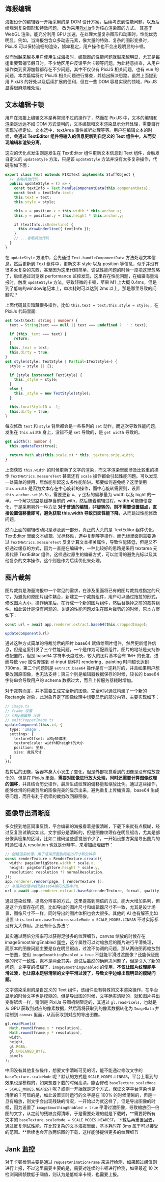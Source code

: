 ## 海报编辑
海报设计的编辑器一开始采用的是 DOM 设计方案，后续考虑到性能问题，以及后续规划复杂图形和特效问题， 改为采用[Pixi.js](https://pixijs.com/)作为核心渲染器的方式。
其基于 WebGL 渲染，能充分利用 GPU 加速，在处理大量复杂图形和动画时，性能优势明显。例如，当海报包含众多动态元素，像大量的特效、复杂的图形变换时，PixiJS 可以保持流畅的渲染，帧率稳定，用户操作也不会出现明显的卡顿。

然而当越来越多用户使用生成海报时，编辑器的性能问题就越来越明显，尤其是每逢重要营销节假日时，不少地区用户反馈平台卡顿等问题。为此特意排查，从用户操作类到资源加载都存在不少问题，其中不仅仅有 PixiJS 相关问题，也有 vue 的问题，本次篇幅将对 PixiJS 相关问题进行排查，并给出解决思路。虽然上面提到用 PixiJS 的好处以及后续扩展的便利，但在一些 DOM 容易实现的领域，PixiJS显得很麻烦难处理。

## 文本编辑卡顿
用户在海报上编辑文本是再常规不过的操作了，然而在 PixiJS 中，文本的编辑和渲染是远远不如 DOM 方式便利的，文本编辑和文本渲染显示分开处理，需要自行实现光标定位、文本选中，textArea 事件监听处理等等。用户在编辑文本的时候，**会通过 TextEditor 组件将输入的信息更新到自定义的 Text 组件中，从而实现编辑和渲染分离**。

这次的优化点发生则是发生在 TextEditor 组件更新文本信息到 Text 组件，会触发自定义的 `updateStyle` 方法，只是该 `updateStyle` 方法并没有太多复杂操作，代码形如下面：
```typescript
export class Text extends PIXIText implements StuffObject {
  // 省略其他代码
  public updateStyle = () => {
    const textInfo = Text.handleComponentData(this.componentData);
    const text = textInfo.text;
    this.text = text;
    this.style = style;

    this.x = position.x + this.width * this.anchor.x;
    this.y = position.y + this.height * this.anchor.y;

    if (textInfo.isUnderline) {
      this.drawUnderline({ textInfo });
    }
    // ...省略其他代码
  }
}
```
在 `updateStyle` 方法中，会先通过 `Text.handleComponentData` 方法处理文本信息，然后更新到 Text 组件中，更新文本 style 以及 position 等信息，似乎并没有很多太复杂的东西，甚至因为这里代码简单，调试性能问题的时候一度把这里忽略了，后续通过浏览器 performance 监控发现，这里存在性能问题，在编辑海量海报时，触发 `updateStyle` 方法，导致轻微的卡顿，苹果 M1 上大概 0.4ms，但是到了低端的window笔记本上，单次耗时可以达到 2ms 以上，那是哪里导致的问题呢？

上面代码其实暗藏很多操作，比如 `this.text = text;this.style = style;`，在 PixiJs 代码里面:
```typescript
set text(text: string | number) {
  text = String(text === null || text === undefined ? '' : text);

  if (this._text === text) {
    return;
  }
  this._text = text;
  this.dirty = true;
}
set style(style: TextStyle | Partial<ITextStyle>) {
  style = style || {};

  if (style instanceof TextStyle) {
    this._style = style;
  }
  else {
    this._style = new TextStyle(style);
  }

  this.localStyleID = -1;
  this.dirty = true;
}
```

每次修改 `text` 和 `style` 背后都会是一些系列的 `set` 动作，而这次导致性能问题，发生在 `this.width` 身上，没错不是 `set` 导致的，是 `get width` 导致的。
```typescript
get width(): number {
  this.updateText(true);

  return Math.abs(this.scale.x) * this._texture.orig.width;
}
```

上面获取 `this.width` 的时候更新了文字的渲染，而文字渲染里面涉及比较重的操作 `TextMetrics.measureText` 甚至还有 `scale` 操作都会引起性能问题。可以发现一处简单的使用，居然能引起这么多性能陷阱。那要如何避免呢？这里使用 `this.width` 是因为文本存在中心旋转的操作，而中心旋转需要则，设置 `this.anchor.set(0.5)`，需要更新 x、y 坐标的偏移量为 width 以及 hight 的一半。一个解决思路是缓存当前的 with，然后随着编辑过程，width 可能随便变化，于是采用另外一种方法 **对于普通的编辑，非旋转的，则不需要设置锚点，直接设置偏移量即可，避免获取 this.width 导致页面性能下降**，从而跳过性能修改问题。

然而上面的编辑改动只是涉及到一部分，真正的大头的是 TextEditor 组件优化，TextEditor 里面文本编辑，光标移动，选中复制等等操作，而光标里面则需要通过 `TextMetrics.measureText` 反复计算文本相关属性，导致性能降低，但是又不好通过缓存的方式，因为一直是在编辑中，一种比较好的思路是采用 textarea 元素代替 TextEditor 组件，这样通过原生的编辑方式，可以丝滑的避免光标以及其他复杂的文本操作。这个则是作为后续优化来处理。

## 图片裁剪
图片裁剪是海量海报中一个常见的需求，在涉及里面将已有的图片裁剪成指定的尺寸，为避免和原图片组件耦合，新建立一个裁剪组件，用户可以通过拖拉的形式，修改图片大小，操作确定后，在行成一个新的图片组件，然后替换掉之前的裁剪组件。如此设计是没有问题的，关键的性能问题发生在图片裁剪的的时候，原本方案如下：
```typescript
const url = await app.renderer.extract.base64(this.croppedImage);

updateComponent(url)
```

通过这种方式简单的将裁剪后的图片 base64 赋值给图片组件，然后更新组件信息，但是这里引发了三个性能问题，一个是作为可配置组件，图片的地址是支持修改配置的，但是 base64 字符串长度过长，较大的图片基本会有 1M+ 的长度，进而导致 vue 属性传递到 el-input 组件时 rendering、painting 时间超长达到 700ms，第二个问题则是 `extract.base64` 操作是有一定耗时的，并且如果用户想要改回原图像，也无法支持；第三个则是编辑器数据保存的时候，较长的 base64 字符串会导致用户的 schema 数据过大，而且上传服务器耗时增加。

对于裁剪而言，并不需要生成完全新的图像，完全可以通过构建了一个新的 Rectangle 对象，此对象界定了图像纹理中想要显示的部分内容，主要实现如下：
```typescript
// image.ts
// frame 设置
// x和y轴偏移 计算
// editCropperImage.ts
updateComponent(this.id, {
  type: 'Image',
  settings: {
    textureOffset: x和y轴偏移,
    textureScale: width和height的大小
    position: 坐标,
    size: 裁剪尺寸
  }
});
```

裁剪后的图像，容器本身大小发生了变化，但是外部视觉看到的图像是没有缩放变化的，但是在 PixiJs 里面，**需要对图像进行放大处理，同时还需要计算图像纹理的偏移**，并且结合历史操作，最后生成纹理的偏移量和缩放比例。通过这些操作，能够丝滑的将裁剪后的图像完美的显示出来，避免重复上传桶资源，base64 生成等问题，而且有利于后续的裁剪改回原图像。

## 图像导出清晰度
多次接到地区同事反馈，平台编辑的海报看着是很清晰，下载下来就有点模糊，经过反复测试确实如此，文字部分是清晰的，但是图像纹理存在明显锯齿，尤其是部分像素密集的区域，比如二维码这些感觉细节少了。一开始设想方案是导出图片的时通过增大 resolution 也就是分辨率，来增加纹理细节：
```typescript
// 创建渲染纹理，用于渲染页面到特定的尺寸和分辨率
const renderTexture = RenderTexture.create({
  width: pageConfigStore.width * scale.x,
  height: pageConfigStore.height * scale.y,
  resolution: resolution ?? normalResolution,
});
app.renderer.render(page, { renderTexture });
// 从渲染纹理中提取Base64编码的图片URL
url = await app.renderer.extract.base64(renderTexture, format, quality);
```

通过渲染纹理，提高分辨率的方式，这里提高到两倍的方式，能大大增加系列，但是这个方案存在问题，比如导出的图片尺寸和编辑器尺寸不一致，尤其是设计场景，图像尺寸不一样，同时导出的图片体积也会大很多。其他的 AI 也有解答比如设置 `this.texture.baseTexture.scaleMode = SCALE_MODES.LINEAR` 不过实际都没有太大作用。那还有什么办法？

其实通过两倍分辨率可以获得足够多的纹理细节，canvas 缩放的时候存在 imageSmoothingEnabled [属性](https://developer.mozilla.org/zh-CN/docs/Web/API/CanvasRenderingContext2D/imageSmoothingEnabled)，这个属性可以对缩放后的图片进行平滑处理，而原本的图像问题主要是存在明显锯齿，过渡不协调的问题，那从两倍图再缩放到一倍图，使用 `imageSmoothingEnabled = true` 不就能平滑过渡图像？还能保证图像的尺寸一致性，岂不是两全其美。测试后虽然的确解决问题了，但是引入了新的问题，文字变的模糊了，`imageSmoothingEnabled` 的使用，**不仅让图片纹理能平滑过渡，也让原本足够清晰的文字平滑过渡了，导致文字边缘出现明显的模糊问题。** 

文字渲染采用的是自定义的 Text 组件，该组件没有特殊的文本渲染操作，在平台显示的时候文字也是模糊的，但是导出图的时候，文字确实清晰的，就和图片导出变得锯齿一样，猜测是 PixiJs 导图机制限定的，其通过 `gl.readPixels`，也就是从 GPU 获取到对应的像素数据，然后再将获取到的像素数据转化为 `ImageData` 并绘制到 `canvas` 里面，从而获取到对应的导出图像。

```typescript
gl.readPixels(
  Math.round(frame.x * resolution),
  Math.round(frame.y * resolution),
  width,
  height,
  gl.RGBA,
  gl.UNSIGNED_BYTE,
  pixels
);
```

中间没有其他复杂操作，想要文字清晰可见的话，能不能通过修改文字的 `baseTexture.scaleMode` 呢？默认的方式是 `SCALE_MODES.LINEAR`，平台上看到的效果也是模糊的，如果想要下载的时候高清，能否修改  `baseTexture.scaleMode = SCALE_MODES.NEAREST` 呢？或则一开始就是这个方式，保证文字平台渲染也是清晰的？可惜的是，如此设置实时运行的文字是在 100% 的时候清晰的，但是一旦有缩放，则文字会出现残缺的情况，一开始以为就这样了，但是导出图像的时候，因为设置了 `imageSmoothingEnabled = true` 平滑过渡图像，导致缩放回一倍图的文字，从之前的残缺变得清晰。于是需要处理的就是下载时，**需要将所有文本的 `baseTexture.scaleMode = SCALE_MODES.NEAREST`，下载后再重置回去，通过反复测试性能，在比较复杂的文本海报里面，基本耗时在 3ms 属于可以接受的范围。**后续也会开放两倍图的下载，这样能够提供更多的纹理细节


## Jank 监控
对于卡顿检测主要是通过 `requestAnimationFrame` 来进行检测，如果超过阈值则进行上报，不过这里需要主要的是，需要对连续的卡顿进行检测，如果最近 10 次检测间隔帧数低于阈值，则认为是低帧率卡顿，也需要上报。
